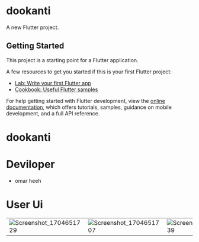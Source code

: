 # dookanti

A new Flutter project.

## Getting Started

This project is a starting point for a Flutter application.

A few resources to get you started if this is your first Flutter project:

- [Lab: Write your first Flutter app](https://docs.flutter.dev/get-started/codelab)
- [Cookbook: Useful Flutter samples](https://docs.flutter.dev/cookbook)

For help getting started with Flutter development, view the
[online documentation](https://docs.flutter.dev/), which offers tutorials,
samples, guidance on mobile development, and a full API reference.
# dookanti


# Deviloper
- omar heeh

# User Ui

|   |   |   |   |   |
|---|---|---|---|---|
| ![Screenshot_1704651729](https://github.com/omarheeh/dookanti/assets/67519670/ccc51547-8d0e-433e-aa4b-a4322b14625e)|  ![Screenshot_1704651707](https://github.com/omarheeh/dookanti/assets/67519670/a44c5a5b-6a77-41d0-988c-5c59907719bd) | ![Screenshot_1704651739](https://github.com/omarheeh/dookanti/assets/67519670/4bd93a51-7a4f-49fa-a3ed-01974956dd02) |  ![Screenshot_1704651743](https://github.com/omarheeh/dookanti/assets/67519670/57c97711-153f-44f2-a70b-61644e1f3694)|  ![Screenshot_1704651770](https://github.com/omarheeh/dookanti/assets/67519670/c7d9ab46-7b35-4ad1-8af3-115ae9f9c1d4)||  ![Screenshot_1704651776](https://github.com/omarheeh/dookanti/assets/67519670/2cc7641a-0eb2-4437-b0b3-1f60b354f8d9)|  ![Screenshot_1704651784](https://github.com/omarheeh/dookanti/assets/67519670/4b04d81f-acf9-4794-a874-9230dffb97b0) |  ![Screenshot_1704651793](https://github.com/omarheeh/dookanti/assets/67519670/040bbd80-759b-4f5c-be4b-fe6812190a72) |   |   |
